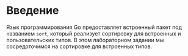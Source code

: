 # Введение

Язык программирования Go предоставляет встроенный пакет под названием `sort`, который реализует сортировку для встроенных и пользовательских типов. В этом лабораторном задании мы сосредоточимся на сортировке для встроенных типов.
